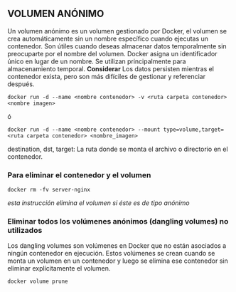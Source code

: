 ## VOLUMEN ANÓNIMO
Un volumen anónimo es un volumen gestionado por Docker, el volumen se crea automáticamente sin un nombre específico cuando ejecutas un contenedor. Son útiles cuando deseas almacenar datos temporalmente sin preocuparte por el nombre del volumen. Docker asigna un identificador único en lugar de un nombre. Se utilizan principalmente para almacenamiento temporal. 
**Considerar**
Los datos persisten mientras el contenedor exista, pero son más difíciles de gestionar y referenciar después.

```
docker run -d --name <nombre contenedor> -v <ruta carpeta contenedor> <nombre imagen>
```
ó
```
docker run -d --name <nombre contenedor> --mount type=volume,target=<ruta carpeta contenedor> <nombre_imagen>
```
destination, dst, target: La ruta donde se monta el archivo o directorio en el contenedor.


### Para eliminar el contenedor y el volumen
```
docker rm -fv server-nginx
```
_esta instrucción elimina el volumen si éste es de tipo anónimo_

### Eliminar todos los volúmenes anónimos (dangling volumes) no utilizados
Los dangling volumes son volúmenes en Docker que no están asociados a ningún contenedor en ejecución. Estos volúmenes se crean cuando se monta un volumen en un contenedor y luego se elimina ese contenedor sin eliminar explícitamente el volumen.
```
docker volume prune
```
